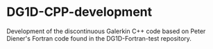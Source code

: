 # DG1D-CPP-development
Development of the discontinuous Galerkin C++ code based on Peter Diener's Fortran code found in the DG1D-Fortran-test repository.
